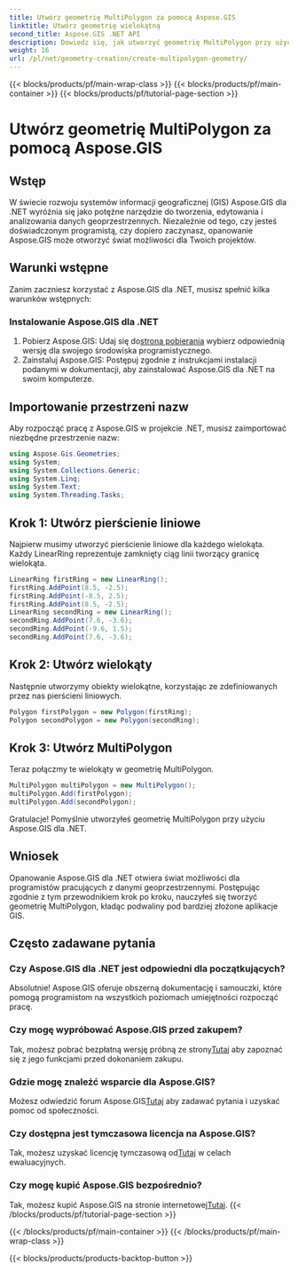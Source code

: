 ```yaml
---
title: Utwórz geometrię MultiPolygon za pomocą Aspose.GIS
linktitle: Utwórz geometrię wielokątną
second_title: Aspose.GIS .NET API
description: Dowiedz się, jak utworzyć geometrię MultiPolygon przy użyciu Aspose.GIS dla .NET. Przewodnik krok po kroku dla początkujących. Dostępny bezpłatny okres próbny.
weight: 16
url: /pl/net/geometry-creation/create-multipolygon-geometry/
---
```


{{< blocks/products/pf/main-wrap-class >}}
{{< blocks/products/pf/main-container >}}
{{< blocks/products/pf/tutorial-page-section >}}

# Utwórz geometrię MultiPolygon za pomocą Aspose.GIS

## Wstęp
W świecie rozwoju systemów informacji geograficznej (GIS) Aspose.GIS dla .NET wyróżnia się jako potężne narzędzie do tworzenia, edytowania i analizowania danych geoprzestrzennych. Niezależnie od tego, czy jesteś doświadczonym programistą, czy dopiero zaczynasz, opanowanie Aspose.GIS może otworzyć świat możliwości dla Twoich projektów.
## Warunki wstępne
Zanim zaczniesz korzystać z Aspose.GIS dla .NET, musisz spełnić kilka warunków wstępnych:
### Instalowanie Aspose.GIS dla .NET
1.  Pobierz Aspose.GIS: Udaj się do[strona pobierania](https://releases.aspose.com/gis/net/) wybierz odpowiednią wersję dla swojego środowiska programistycznego.
2. Zainstaluj Aspose.GIS: Postępuj zgodnie z instrukcjami instalacji podanymi w dokumentacji, aby zainstalować Aspose.GIS dla .NET na swoim komputerze.

## Importowanie przestrzeni nazw
Aby rozpocząć pracę z Aspose.GIS w projekcie .NET, musisz zaimportować niezbędne przestrzenie nazw:
```csharp
using Aspose.Gis.Geometries;
using System;
using System.Collections.Generic;
using System.Linq;
using System.Text;
using System.Threading.Tasks;
```

## Krok 1: Utwórz pierścienie liniowe
Najpierw musimy utworzyć pierścienie liniowe dla każdego wielokąta. Każdy LinearRing reprezentuje zamknięty ciąg linii tworzący granicę wielokąta.
```csharp
LinearRing firstRing = new LinearRing();
firstRing.AddPoint(8.5, -2.5);
firstRing.AddPoint(-8.5, 2.5);
firstRing.AddPoint(8.5, -2.5);
LinearRing secondRing = new LinearRing();
secondRing.AddPoint(7.6, -3.6);
secondRing.AddPoint(-9.6, 1.5);
secondRing.AddPoint(7.6, -3.6);
```
## Krok 2: Utwórz wielokąty
Następnie utworzymy obiekty wielokątne, korzystając ze zdefiniowanych przez nas pierścieni liniowych.
```csharp
Polygon firstPolygon = new Polygon(firstRing);
Polygon secondPolygon = new Polygon(secondRing);
```
## Krok 3: Utwórz MultiPolygon
Teraz połączmy te wielokąty w geometrię MultiPolygon.
```csharp
MultiPolygon multiPolygon = new MultiPolygon();
multiPolygon.Add(firstPolygon);
multiPolygon.Add(secondPolygon);
```
Gratulacje! Pomyślnie utworzyłeś geometrię MultiPolygon przy użyciu Aspose.GIS dla .NET.

## Wniosek
Opanowanie Aspose.GIS dla .NET otwiera świat możliwości dla programistów pracujących z danymi geoprzestrzennymi. Postępując zgodnie z tym przewodnikiem krok po kroku, nauczyłeś się tworzyć geometrię MultiPolygon, kładąc podwaliny pod bardziej złożone aplikacje GIS.
## Często zadawane pytania
### Czy Aspose.GIS dla .NET jest odpowiedni dla początkujących?
Absolutnie! Aspose.GIS oferuje obszerną dokumentację i samouczki, które pomogą programistom na wszystkich poziomach umiejętności rozpocząć pracę.
### Czy mogę wypróbować Aspose.GIS przed zakupem?
 Tak, możesz pobrać bezpłatną wersję próbną ze strony[Tutaj](https://releases.aspose.com/) aby zapoznać się z jego funkcjami przed dokonaniem zakupu.
### Gdzie mogę znaleźć wsparcie dla Aspose.GIS?
 Możesz odwiedzić forum Aspose.GIS[Tutaj](https://forum.aspose.com/c/gis/33) aby zadawać pytania i uzyskać pomoc od społeczności.
### Czy dostępna jest tymczasowa licencja na Aspose.GIS?
 Tak, możesz uzyskać licencję tymczasową od[Tutaj](https://purchase.aspose.com/temporary-license/) w celach ewaluacyjnych.
### Czy mogę kupić Aspose.GIS bezpośrednio?
 Tak, możesz kupić Aspose.GIS na stronie internetowej[Tutaj](https://purchase.aspose.com/buy).
{{< /blocks/products/pf/tutorial-page-section >}}

{{< /blocks/products/pf/main-container >}}
{{< /blocks/products/pf/main-wrap-class >}}

{{< blocks/products/products-backtop-button >}}
